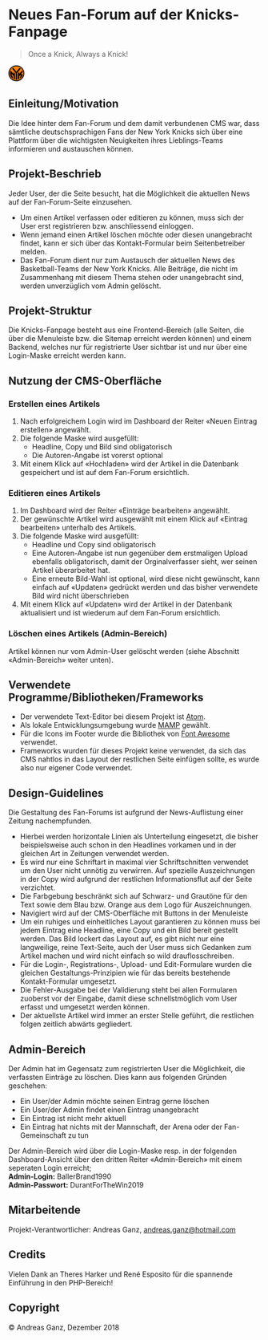 # Neues Fan-Forum auf der Knicks-Fanpage

> Once a Knick, Always a Knick!

![Knicks-Logo Round Version](https://github.com/andreasganz/bwd_5100-1_andreas_ganz/blob/master/pictures/logos/favicon_newyorkknicks_round_rgb.png)

## Einleitung/Motivation
Die Idee hinter dem Fan-Forum und dem damit verbundenen CMS war, dass sämtliche deutschsprachigen Fans der New York Knicks sich über eine Plattform über die wichtigsten Neuigkeiten ihres Lieblings-Teams informieren und austauschen können.

## Projekt-Beschrieb
Jeder User, der die Seite besucht, hat die Möglichkeit die aktuellen News auf der Fan-Forum-Seite einzusehen.
* Um einen Artikel verfassen oder editieren zu können, muss sich der User erst registrieren bzw. anschliessend einloggen.
* Wenn jemand einen Artikel löschen möchte oder diesen unangebracht findet, kann er sich über das Kontakt-Formular beim Seitenbetreiber melden.  
* Das Fan-Forum dient nur zum Austausch der aktuellen News des Basketball-Teams der New York Knicks. Alle Beiträge, die nicht im Zusammenhang mit diesem Thema stehen oder unangebracht sind, werden unverzüglich vom Admin gelöscht.

## Projekt-Struktur
Die Knicks-Fanpage besteht aus eine Frontend-Bereich (alle Seiten, die über die Menuleiste bzw. die Sitemap erreicht werden können) und einem Backend, welches nur für registrierte User sichtbar ist und nur über eine Login-Maske erreicht werden kann.

## Nutzung der CMS-Oberfläche
### Erstellen eines Artikels
1. Nach erfolgreichem Login wird im Dashboard der Reiter «Neuen Eintrag erstellen» angewählt.
2. Die folgende Maske wird ausgefüllt:
   - Headline, Copy und Bild sind obligatorisch
   - Die Autoren-Angabe ist vorerst optional
3. Mit einem Klick auf «Hochladen» wird der Artikel in die Datenbank gespeichert und ist auf dem Fan-Forum ersichtlich.

### Editieren eines Artikels
1. Im Dashboard wird der Reiter «Einträge bearbeiten» angewählt.
2. Der gewünschte Artikel wird ausgewählt mit einem Klick auf «Eintrag bearbeiten» unterhalb des Artikels.
3. Die folgende Maske wird ausgefüllt:
   - Headline und Copy sind obligatorisch
   - Eine Autoren-Angabe ist nun gegenüber dem erstmaligen Upload ebenfalls obligatorisch, damit der Orginalverfasser sieht, wer seinen Artikel überarbeitet hat.
   - Eine erneute Bild-Wahl ist optional, wird diese nicht gewünscht, kann einfach auf «Updaten» gedrückt werden und das bisher verwendete Bild wird nicht überschrieben
4. Mit einem Klick auf «Updaten» wird der Artikel in der Datenbank aktualisiert und ist wiederum auf dem Fan-Forum ersichtlich.

### Löschen eines Artikels (Admin-Bereich)
Artikel können nur vom Admin-User gelöscht werden (siehe Abschnitt «Admin-Bereich» weiter unten).

## Verwendete Programme/Bibliotheken/Frameworks
* Der verwendete Text-Editor bei diesem Projekt ist [Atom](https://atom.io/ "Link zu atom.io").  
* Als lokale Entwicklungsumgebung wurde [MAMP](https://www.mamp.info/de/ "Link zu mamp.info") gewählt.
* Für die Icons im Footer wurde die Bibliothek von [Font Awesome](https://fontawesome.com/ "Link zu fontawesome.com") verwendet.  
* Frameworks wurden für dieses Projekt keine verwendet, da sich das CMS nahtlos in das Layout der restlichen Seite einfügen sollte, es wurde also nur eigener Code verwendet.

## Design-Guidelines
Die Gestaltung des Fan-Forums ist aufgrund der News-Auflistung einer Zeitung nachempfunden.
* Hierbei werden horizontale Linien als Unterteilung eingesetzt, die bisher beispielsweise auch schon in den Headlines vorkamen und in der gleichen Art in Zeitungen verwendet werden.
* Es wird nur eine Schriftart in maximal vier Schriftschnitten verwendet um den User nicht unnötig zu verwirren. Auf spezielle Auszeichnungen in der Copy wird aufgrund der restlichen Informationsflut auf der Seite verzichtet.
* Die Farbgebung beschränkt sich auf Schwarz- und Grautöne für den Text sowie dem Blau bzw. Orange aus dem Logo für Auszeichnungen.
* Navigiert wird auf der CMS-Oberfläche mit Buttons in der Menuleiste
* Um ein ruhiges und einheitliches Layout garantieren zu können muss bei jedem Eintrag eine Headline, eine Copy und ein Bild bereit gestellt werden. Das Bild lockert das Layout auf, es gibt nicht nur eine langweilige, reine Text-Seite, auch der User muss sich Gedanken zum Artikel machen und wird nicht einfach so wild drauflosschreiben.
* Für die Login-, Registrations-, Upload- und Edit-Formulare wurden die gleichen Gestaltungs-Prinzipien wie für das bereits bestehende Kontakt-Formular umgesetzt.
* Die Fehler-Ausgabe bei der Validierung steht bei allen Formularen zuoberst vor der Eingabe, damit diese schnellstmöglich vom User erfasst und umgesetzt werden können.
* Der aktuellste Artikel wird immer an erster Stelle geführt, die restlichen folgen zeitlich abwärts gegliedert.

## Admin-Bereich
Der Admin hat im Gegensatz zum registrierten User die Möglichkeit, die verfassten Einträge zu löschen. Dies kann aus folgenden Gründen geschehen:
* Ein User/der Admin möchte seinen Eintrag gerne löschen
* Ein User/der Admin findet einen Eintrag unangebracht
* Ein Eintrag ist nicht mehr aktuell
* Ein Eintrag hat nichts mit der Mannschaft, der Arena oder der Fan-Gemeinschaft zu tun

Der Admin-Bereich wird über die Login-Maske resp. in der folgenden Dashboard-Ansicht über den dritten Reiter «Admin-Bereich» mit einem seperaten Login erreicht;  
**Admin-Login:** BallerBrand1990  
**Admin-Passwort:** DurantForTheWin2019

## Mitarbeitende
Projekt-Verantwortlicher: Andreas Ganz, <andreas.ganz@hotmail.com>

## Credits
Vielen Dank an Theres Harker und René Esposito für die spannende Einführung in den PHP-Bereich!

## Copyright
© Andreas Ganz, Dezember 2018
